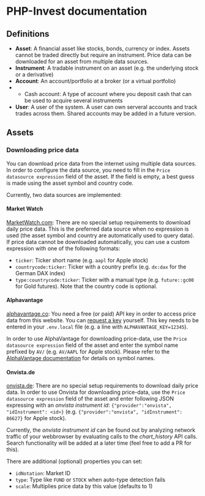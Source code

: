 # PHP-Invest documentation

## Definitions
* **Asset**:
A financial asset like stocks, bonds, currency or index.
Assets cannot be traded directly but require an instrument.
Price data can be downloaded for an asset from multiple data sources.
* **Instrument**:
A tradable instrument on an asset (e.g. the underlying stock or a derivative)
* **Account**:
An account/portfolio at a broker (or a virtual portfolio)
* * Cash account: A type of account where you deposit cash that can be used to acquire several instruments
* **User**: A user of the system.
A user can own serveral accounts and track trades across them.
Shared accounts may be added in a future version.

## Assets
### Downloading price data
You can download price data from the internet using multiple data sources.
In order to configure the data source, you need to fill in the `Price datasource expression` field of the asset. If the field is empty, a best guess is made using the asset symbol and country code.

Currently, two data sources are implemented:

#### Market Watch
[MarketWatch.com](https://www.marketwatch.com/):
There are no special setup requirements to download daily price data.
This is the preferred data source when no expression is used (the asset symbol and country are automatically used to query data).
If price data cannot be downloaded automatically, you can use a custom expression with one of the following formats:
  * `ticker`: Ticker short name (e.g. `aapl` for Apple stock)
  * `countrycode:ticker`: Ticker with a country prefix (e.g. `dx:dax` for the German DAX index)
  * `type:countrycode:ticker`: Ticker with a manual type (e.g. `future::gc00` for Gold futures). Note that the country code is optional.

#### Alphavantage
[alphavantage.co](https://www.alphavantage.co/):
You need a free (or paid) API key in order to access price data from this website. You can [request a key](https://www.alphavantage.co/support/#api-key) yourself. This key needs to be entered in your `.env.local` file (e.g. a line with `ALPHAVANTAGE_KEY=12345`).

In order to use AlphaVantage for downloading price-data, use the `Price datasource expression` field of the asset and enter the symbol name prefixed by `AV/` (e.g. `AV/AAPL` for Apple stock). Please refer to the [AlphaVantage documentation](https://www.alphavantage.co/documentation/#daily) for details on symbol names.

#### Onvista.de
[onvista.de](https://www.onvista.de/):
There are no special setup requirements to download daily price data.
In order to use Onvista for downloading price-data, use the `Price datasource expression` field of the asset and enter following JSON expressing with an *onvista instrument id*: `{"provider":"onvista", "idInstrument": <id>}`  (e.g. `{"provider":"onvista", "idInstrument": 86627}` for Apple stock).

Currently, the *onvista instrument id* can be found out by analyzing network traffic of your webbrowser by evaluating calls to the *chart_history* API calls.
Search functionality will be added at a later time (feel free to add a PR for this).

There are additional (optional) properties you can set:
  * `idNotation`: Market ID
  * `type`: Type like `FUND` or `STOCK` when auto-type detection fails
  * `scale`: Multiplies price data by this value (defaults to 1)
